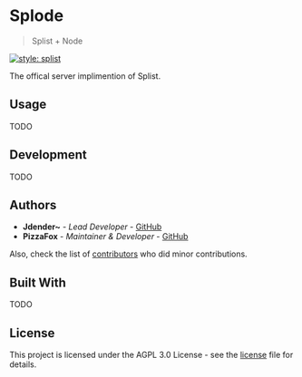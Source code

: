 # Splode
> Splist + Node

[![style: splist](https://img.shields.io/badge/style-splist-730da7)](https://github.com/Splist/code-style)

The offical server implimention of Splist.

## Usage

TODO

## Development

TODO

## Authors

* **Jdender~** - *Lead Developer* - [GitHub](https://github.com/jdender)
* **PizzaFox** - *Maintainer & Developer* - [GitHub](https://github.com/pizzafox)

Also, check the list of [contributors](https://github.com/splist/splode/contributors) who did minor contributions.

## Built With

TODO

## License

This project is licensed under the AGPL 3.0 License - see the [license](https://github.com/splist/splode/blob/master/LICENSE) file for details.
